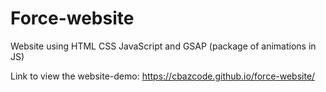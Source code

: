 # Force-website
Website using HTML CSS JavaScript and GSAP (package of animations in JS)

Link to view the website-demo: https://cbazcode.github.io/force-website/
